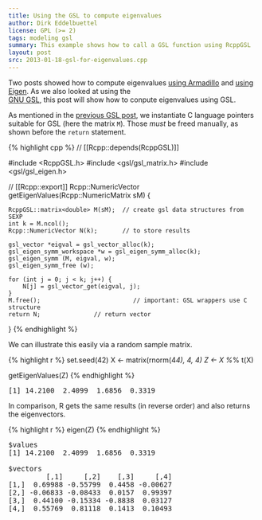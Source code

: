 ```yaml
---
title: Using the GSL to compute eigenvalues
author: Dirk Eddelbuettel
license: GPL (>= 2)
tags: modeling gsl
summary: This example shows how to call a GSL function using RcppGSL
layout: post
src: 2013-01-18-gsl-for-eigenvalues.cpp
---
```

Two posts showed how to compute eigenvalues 
[using Armadillo](../armadillo-eigenvalues) and 
[using Eigen](../eigen-eigenvalues/). As we also looked at using the  
[GNU GSL](http://www.gnu.org/software/gsl/), this post will show how to
conpute eigenvalues using GSL.

As mentioned in the [previous GSL post](../gsl-colnorm-example), we
instantiate C language pointers suitable for GSL (here the matrix
`M`). Those *must* be freed manually, as shown before the `return`
statement.  



{% highlight cpp %}
// [[Rcpp::depends(RcppGSL)]]

#include <RcppGSL.h>
#include <gsl/gsl_matrix.h>
#include <gsl/gsl_eigen.h>

// [[Rcpp::export]]
Rcpp::NumericVector getEigenValues(Rcpp::NumericMatrix sM) {

    RcppGSL::matrix<double> M(sM); 	// create gsl data structures from SEXP
    int k = M.ncol();
    Rcpp::NumericVector N(k); 		// to store results 

    gsl_vector *eigval = gsl_vector_alloc(k);
    gsl_eigen_symm_workspace *w = gsl_eigen_symm_alloc(k);
    gsl_eigen_symm (M, eigval, w);
    gsl_eigen_symm_free (w);

    for (int j = 0; j < k; j++) {
        N[j] = gsl_vector_get(eigval, j);
    }
    M.free();                          // important: GSL wrappers use C structure
    return N;				// return vector  
}
{% endhighlight %}


We can illustrate this easily via a random sample matrix.

{% highlight r %}
set.seed(42)
X <- matrix(rnorm(4*4), 4, 4)
Z <- X %*% t(X)

getEigenValues(Z)
{% endhighlight %}



<pre class="output">
[1] 14.2100  2.4099  1.6856  0.3319
</pre>


In comparison, R gets the same results (in reverse order) and also returns the eigenvectors.

{% highlight r %}
eigen(Z)
{% endhighlight %}



<pre class="output">
$values
[1] 14.2100  2.4099  1.6856  0.3319

$vectors
         [,1]     [,2]    [,3]     [,4]
[1,]  0.69988 -0.55799  0.4458 -0.00627
[2,] -0.06833 -0.08433  0.0157  0.99397
[3,]  0.44100 -0.15334 -0.8838  0.03127
[4,]  0.55769  0.81118  0.1413  0.10493
</pre>

